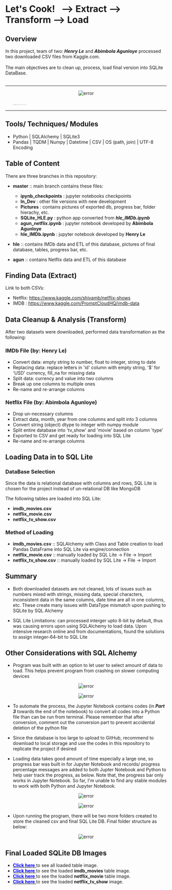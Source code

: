 # Let's Cook! &nbsp; --> Extract --> Transform --> Load
## Overview   
In this project, team of two: ***Henry Le*** and ***Abimbola Agunloye*** processed two downloaded CSV files from Kaggle.com.   
<br>
The main objectives are to clean up, process, load final version into SQLite DataBase.  
<br>
<hr>


<p align="center">
  <img src="https://github.com/henryle-n/Extract-Transform-Load-DB/blob/hle/Pictures/maintheme_pic.gif" alt="error" max-height="50%" max-width="50%">
</p>  

&nbsp; &nbsp; &nbsp; <i><span style="font-family:metronova; font-size:0.2em;">Created by: Henry Le | Apr. 27, 2020</span></i>

<hr>

## Tools/ Techniques/ Modules  
* Python | SQLAlchemy | SQLite3  
* Pandas | TQDM | Numpy | Datetime | CSV | OS (path, join) | UTF-8 Encoding

## Table of Content
There are three branches in this repository:  
* **master** :: main branch contains these files:
    - **ipynb_checkpoints** : jupyter notebooks checkpoints    
    - **In_Dev** : other file versions with new development
    - **Pictures** : contains pictures of exported db, progress bar, folder hierachy, etc.
    - **SQLite_HLE.py** : python app converted from ***hle_IMDb.ipynb***
    - **agun_netflix.ipynb**   : jupyter notebook developed by **Abimbola Agunloye** 
    - **hle_IMDb.ipynb** : jupyter notebook developed by **Henry Le**  
    
* **hle** :: contains IMDb data and ETL of this database, pictures of final database, tables, progress bar, etc.  
* **agun** ::  contains Netflix data and ETL of this database  





## Finding Data (Extract)  
Link to both CSVs:  

* Netflix: https://www.kaggle.com/shivamb/netflix-shows  
* IMDB : https://www.kaggle.com/PromptCloudHQ/imdb-data  

## Data Cleanup & Analysis (Transform)  
After two datasets were downloaded, performed data transformation as the following:  

### IMDb File  (by: **Henry Le**)
* Convert data: empty string to number, float to integer, string to date  
* Replacing data: replace letters in 'id' column with empty string, '$' for 'USD' currency, fill_na for missing data  
* Split data: currency and value into two columns  
* Break up one columns to multiple ones
* Re-name and re-arrange columns  

### Netflix File  (by: **Abimbola Agunloye**)
* Drop un-necessary columns  
* Extract data, month, year from one columns and split into 3 columns  
* Convert string (object) dtype to integer with numpy module  
* Split entire database into 'tv_show' and 'movie' based on column 'type'  
* Exported to CSV and get ready for loading into SQL Lite  
* Re-name and re-arrange columns  

## Loading Data in to SQL Lite  
### DataBase Selection  
Since the data is relational database with columns and rows, SQL Lite is chosen for the project instead of un-relational DB like MongoDB  

The following tables are loaded into SQL Lite:  
* **imdb_movies.csv**  
* **netflix_movie.csv**  
* **netflix_tv_show.csv**  

### Method of Loading
* **imdb_movies.csv**  :: SQLAlchemy with Class and Table creation to load Pandas DataFrame into SQL Lite via engine/connection  
* **netflix_movie.csv** :: manually loaded by SQL Lite -> File -> Import  
* **netflix_tv_show.csv**  :: manually loaded by SQL Lite -> File -> Import   

## Summary
* Both downloaded datasets are not cleaned, lots of issues such as numbers mixed with strings, missing data, special characters, inconsistent data in the same columns, date time are all in one columns, etc. These create many issues with DataType mismatch upon pushing to SQLite by SQL Alchemy

* SQL Lite Limitations: can processed interger upto 8-bit by default, thus was causing errors upon using SQLAlchemy to load data. Upon intensive research online and from documentations, found the solutions to assign integer-64-bit to SQL Lite



## Other Considerations with SQL Alchemy  
* Program was built with an option to let user to select amount of data to load. This helps prevent program from crashing on slower computing devices  

<p align="center">  
  <img src="https://github.com/henryle-n/Extract-Transform-Load-DB/blob/hle/Pictures/user_input_jpnb.gif" alt="error" max-height="50%" max-width="50%">
</p>

<p align="center">  
  <img src="https://github.com/henryle-n/Extract-Transform-Load-DB/blob/hle/Pictures/user_input_terminal.gif" alt="error" max-height="50%" max-width="50%">
 </p>
       

* To automate the process, the Jupyter Notebook contains codes (in ***Part 3*** towards the end of the notebook) to convert all codes into a Python file than can be run from terminal. Please remember that after conversion, comment out the conversion part to prevent accidental deletion of the python file  

* Since the database is too large to upload to GitHub, recommend to download to local storage and use the codes in this repository to replicate the project if desired  

* Loading data takes good amount of time especially a large one, so progress bar was built in for Jupyter Notebook and records/ progress percentage messages are added to both Jupter Notebook and Python to help user track the progress, as below. Note that, the progress bar only works in Jupyter Notebook. So far, I'm unable to find any stable modules to work with both Python and Jupyter Notebook.

<p align="center">
  <img src="https://github.com/henryle-n/Extract-Transform-Load-DB/blob/hle/Pictures/PrgBar_in_jpnb.gif" alt="error">
</p>
<p align="center">  
  <img src="https://github.com/henryle-n/Extract-Transform-Load-DB/blob/hle/Pictures/PrgBar_in_Terminal.gif" alt="error" max-height="50%" max-width="50%">
</p>


* Upon running the program, there will be two more folders created to store the cleaned csv and final SQL Lite DB. Final folder structure as below:  
<p align="center">
  <img src="https://github.com/henryle-n/Extract-Transform-Load-DB/blob/hle/Pictures/Final_Folders.png" alt="error" max-height="50%" max-width="50%">
</p>  


## Final Loaded SQLite DB Images
<ul>
  <li>
    <a class = "btn" href="https://github.com/henryle-n/Extract-Transform-Load-DB/blob/hle/Pictures/ETL_DB.png"><span style = "color:blue;"><b>Click here</b></span>
    </a> to see all loaded table image.<br>
  </li>

  <li>
    <a class = "btn" href="https://github.com/henryle-n/Extract-Transform-Load-DB/blob/hle/Pictures/ETL_DB_imdb_movies.png"><span style = "color:blue;"><b>Click here</b></span>
    </a> to see the loaded <b>imdb_movies</b> table image.<br>
  </li>

  <li>
    <a class = "btn" href="https://github.com/henryle-n/Extract-Transform-Load-DB/blob/hle/Pictures/ETL_DB_netflix_movie.png"><span style = "color:blue;"><b>Click here</b></span>
    </a> to see the loaded <b>netflix_movie</b> table image.<br>
  </li>

  <li>
    <a class = "btn" href="https://github.com/henryle-n/Extract-Transform-Load-DB/blob/hle/Pictures/ETL_DB_netflix_tv_show.png"><span style = "color:blue;"><b>Click here</b></span>
    </a> to see the loaded <b>netflix_tv_show</b> image.<br>
  </li>
